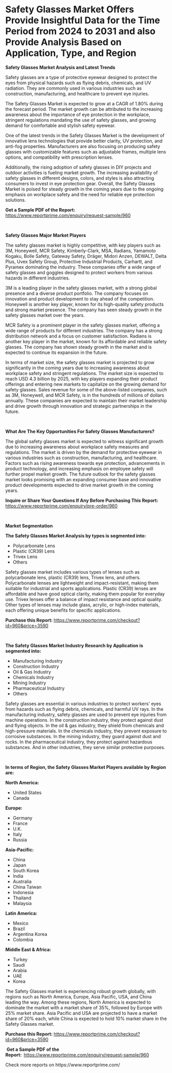 <p><h1>Safety Glasses Market Offers Provide Insightful Data for the Time Period from 2024 to 2031 and also Provide Analysis Based on Application, Type, and Region</h1></p><p><strong>Safety Glasses Market Analysis and Latest Trends</strong></p>
<p><p>Safety glasses are a type of protective eyewear designed to protect the eyes from physical hazards such as flying debris, chemicals, and UV radiation. They are commonly used in various industries such as construction, manufacturing, and healthcare to prevent eye injuries.</p><p>The Safety Glasses Market is expected to grow at a CAGR of 1.80% during the forecast period. The market growth can be attributed to the increasing awareness about the importance of eye protection in the workplace, stringent regulations mandating the use of safety glasses, and growing demand for comfortable and stylish safety eyewear.</p><p>One of the latest trends in the Safety Glasses Market is the development of innovative lens technologies that provide better clarity, UV protection, and anti-fog properties. Manufacturers are also focusing on producing safety glasses with customizable features such as adjustable frames, multiple lens options, and compatibility with prescription lenses.</p><p>Additionally, the rising adoption of safety glasses in DIY projects and outdoor activities is fueling market growth. The increasing availability of safety glasses in different designs, colors, and styles is also attracting consumers to invest in eye protection gear. Overall, the Safety Glasses Market is poised for steady growth in the coming years due to the ongoing emphasis on workplace safety and the need for reliable eye protection solutions.</p></p>
<p><strong>Get a Sample PDF of the Report:&nbsp;</strong> <a href="https://www.reportprime.com/enquiry/request-sample/960">https://www.reportprime.com/enquiry/request-sample/960</a></p>
<p>&nbsp;</p>
<p><strong>Safety Glasses Major Market Players</strong></p>
<p><p>The safety glasses market is highly competitive, with key players such as 3M, Honeywell, MCR Safety, Kimberly-Clark, MSA, Radians, Yamamoto Kogaku, Bolle Safety, Gateway Safety, Dräger, Midori Anzen, DEWALT, Delta Plus, Uvex Safety Group, Protective Industrial Products, Carhartt, and Pyramex dominating the industry. These companies offer a wide range of safety glasses and goggles designed to protect workers from various hazards in different industries.</p><p>3M is a leading player in the safety glasses market, with a strong global presence and a diverse product portfolio. The company focuses on innovation and product development to stay ahead of the competition. Honeywell is another key player, known for its high-quality safety products and strong market presence. The company has seen steady growth in the safety glasses market over the years.</p><p>MCR Safety is a prominent player in the safety glasses market, offering a wide range of products for different industries. The company has a strong distribution network and a focus on customer satisfaction. Radians is another key player in the market, known for its affordable and reliable safety glasses. The company has shown steady growth in the market and is expected to continue its expansion in the future.</p><p>In terms of market size, the safety glasses market is projected to grow significantly in the coming years due to increasing awareness about workplace safety and stringent regulations. The market size is expected to reach USD 4.3 billion by 2025, with key players expanding their product offerings and entering new markets to capitalize on the growing demand for safety glasses. Sales revenue for some of the above-listed companies, such as 3M, Honeywell, and MCR Safety, is in the hundreds of millions of dollars annually. These companies are expected to maintain their market leadership and drive growth through innovation and strategic partnerships in the future.</p></p>
<p>&nbsp;</p>
<p><strong>What Are The Key Opportunities For Safety Glasses Manufacturers?</strong></p>
<p><p>The global safety glasses market is expected to witness significant growth due to increasing awareness about workplace safety measures and regulations. The market is driven by the demand for protective eyewear in various industries such as construction, manufacturing, and healthcare. Factors such as rising awareness towards eye protection, advancements in product technology, and increasing emphasis on employee safety will further propel market growth. The future outlook for the safety glasses market looks promising with an expanding consumer base and innovative product developments expected to drive market growth in the coming years.</p></p>
<p><strong>Inquire or Share Your Questions If Any Before Purchasing This Report:</strong> <a href="https://www.reportprime.com/enquiry/pre-order/960">https://www.reportprime.com/enquiry/pre-order/960</a></p>
<p>&nbsp;</p>
<p><strong>Market Segmentation</strong></p>
<p><strong>The Safety Glasses Market Analysis by types is segmented into:</strong></p>
<p><ul><li>Polycarbonate Lens</li><li>Plastic (CR39) Lens</li><li>Trivex Lens</li><li>Others</li></ul></p>
<p><p>Safety glasses market includes various types of lenses such as polycarbonate lens, plastic (CR39) lens, Trivex lens, and others. Polycarbonate lenses are lightweight and impact-resistant, making them suitable for industrial and sports applications. Plastic (CR39) lenses are affordable and have good optical clarity, making them popular for everyday use. Trivex lenses offer a balance of impact resistance and optical quality. Other types of lenses may include glass, acrylic, or high-index materials, each offering unique benefits for specific applications.</p></p>
<p><strong>Purchase this Report:&nbsp;</strong><a href="https://www.reportprime.com/checkout?id=960&price=3590">https://www.reportprime.com/checkout?id=960&price=3590</a></p>
<p>&nbsp;</p>
<p><strong>The Safety Glasses Market Industry Research by Application is segmented into:</strong></p>
<p><ul><li>Manufacturing Industry</li><li>Construction Industry</li><li>Oil & Gas Industry</li><li>Chemicals Industry</li><li>Mining Industry</li><li>Pharmaceutical Industry</li><li>Others</li></ul></p>
<p><p>Safety glasses are essential in various industries to protect workers' eyes from hazards such as flying debris, chemicals, and harmful UV rays. In the manufacturing industry, safety glasses are used to prevent eye injuries from machine operations. In the construction industry, they protect against dust and flying objects. In the oil & gas industry, they shield from chemicals and high-pressure materials. In the chemicals industry, they prevent exposure to corrosive substances. In the mining industry, they guard against dust and rocks. In the pharmaceutical industry, they protect against hazardous substances. And in other industries, they serve similar protective purposes.</p></p>
<p>&nbsp;</p>
<p><strong>In terms of Region, the Safety Glasses Market Players available by Region are:</strong></p>
<p>
    <p> <strong> North America: </strong>
        <ul>
            <li>United States</li>
            <li>Canada</li>
        </ul>
        </p> 
    <p> <strong> Europe: </strong>
        <ul>
            <li>Germany</li>
            <li>France</li>
            <li>U.K.</li>
            <li>Italy</li>
            <li>Russia</li>
        </ul>
        </p> 
    <p> <strong> Asia-Pacific: </strong>
        <ul>
            <li>China</li>
            <li>Japan</li>
            <li>South Korea</li>
            <li>India</li>
            <li>Australia</li>
            <li>China Taiwan</li>
            <li>Indonesia</li>
            <li>Thailand</li>
            <li>Malaysia</li>
        </ul>
        </p> 
    <p> <strong> Latin America: </strong>
        <ul>
            <li>Mexico</li>
            <li>Brazil</li>
            <li>Argentina Korea</li>
            <li>Colombia</li>
        </ul>
        </p> 
    <p> <strong> Middle East & Africa: </strong>
        <ul>
            <li>Turkey</li>
            <li>Saudi</li>
            <li>Arabia</li>
            <li>UAE</li>
            <li>Korea</li>
        </ul>
    </p>
    </p>
<p><p>The Safety Glasses market is experiencing robust growth globally, with regions such as North America, Europe, Asia Pacific, USA, and China leading the way. Among these regions, North America is expected to dominate the market with a market share of 35%, followed by Europe with 25% market share. Asia Pacific and USA are projected to have a market share of 20% each, while China is expected to hold 10% market share in the Safety Glasses market.</p></p>
<p><strong>Purchase this Report: </strong><a href="https://www.reportprime.com/checkout?id=960&price=3590">https://www.reportprime.com/checkout?id=960&price=3590</a></p>
<p>&nbsp;<strong>Get a Sample PDF of the Report:&nbsp;&nbsp;</strong><a href="https://www.reportprime.com/enquiry/request-sample/960">https://www.reportprime.com/enquiry/request-sample/960</a></p>
<p><strong></strong></p>
<p>Check more reports on https://www.reportprime.com/</p>